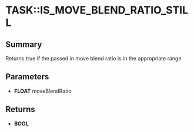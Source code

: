 # TASK::IS_MOVE_BLEND_RATIO_STILL

## Summary
Returns true if the passed in move blend ratio is in the appropriate range

## Parameters
* **FLOAT** moveBlendRatio

## Returns
* **BOOL**